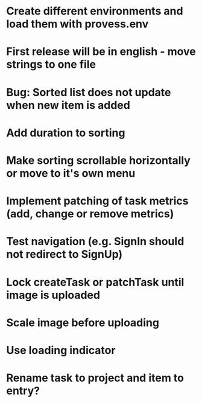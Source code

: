 # Create different environments and load them with provess.env
# First release will be in english - move strings to one file
# Bug: Sorted list does not update when new item is added
# Add duration to sorting
# Make sorting scrollable horizontally or move to it's own menu
# Implement patching of task metrics (add, change or remove metrics)
# Test navigation (e.g. SignIn should not redirect to SignUp)
# Lock createTask or patchTask until image is uploaded
# Scale image before uploading
# Use loading indicator
# Rename task to project and item to entry?